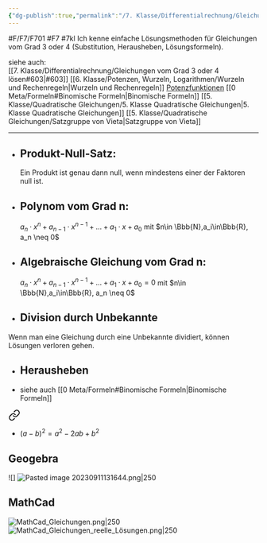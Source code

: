 ```yaml
---
{"dg-publish":true,"permalink":"/7. Klasse/Differentialrechnung/Gleichungen vom Grad 3 oder 4 lösen/"}
---
```


#F/F7/F701 #F7 #7kl
Ich kenne einfache Lösungsmethoden für Gleichungen vom Grad 3 oder 4 (Substitution, Herausheben, Lösungsformeln).

siehe auch:  
[[7. Klasse/Differentialrechnung/Gleichungen vom Grad 3 oder 4 lösen#603\|#603]] [[6. Klasse/Potenzen, Wurzeln, Logarithmen/Wurzeln und Rechenregeln\|Wurzeln und Rechenregeln]] 
[Potenzfunktionen](https://prezi.com/mdubtx1upy3v/potenzfunktionen/)
[[0 Meta/Formeln#Binomische Formeln\|Binomische Formeln]]
[[5. Klasse/Quadratische Gleichungen/5. Klasse Quadratische Gleichungen\|5. Klasse Quadratische Gleichungen]]
	[[5. Klasse/Quadratische Gleichungen/Satzgruppe von Vieta\|Satzgruppe von Vieta]]
___
- ## Produkt-Null-Satz: 
	Ein Produkt ist genau dann null, wenn mindestens einer der Faktoren null ist.
- ## Polynom vom Grad n:
	$a_n \cdot x^n + a_{n-1} \cdot x^{n-1} + \ldots + a_{1} \cdot x + a_0$ mit $n\in \Bbb{N},a_i\in\Bbb{R}, a_n \neq 0$
- ## Algebraische Gleichung vom Grad n:
	$a_n \cdot x^n + a_{n-1} \cdot x^{n-1} + \ldots + a_{1} \cdot x + a_0=0$ mit $n\in \Bbb{N},a_i\in\Bbb{R}, a_n \neq 0$
- ## Division durch Unbekannte 
 Wenn man eine Gleichung durch eine Unbekannte dividiert, können Lösungen verloren gehen.
 - ## Herausheben
 - siehe auch [[0 Meta/Formeln#Binomische Formeln\|Binomische Formeln]]
<div class="transclusion internal-embed is-loaded"><a class="markdown-embed-link" href="/0-meta/formeln/#binom2" aria-label="Open link"><svg xmlns="http://www.w3.org/2000/svg" width="24" height="24" viewBox="0 0 24 24" fill="none" stroke="currentColor" stroke-width="2" stroke-linecap="round" stroke-linejoin="round" class="svg-icon lucide-link"><path d="M10 13a5 5 0 0 0 7.54.54l3-3a5 5 0 0 0-7.07-7.07l-1.72 1.71"></path><path d="M14 11a5 5 0 0 0-7.54-.54l-3 3a5 5 0 0 0 7.07 7.07l1.71-1.71"></path></svg></a><div class="markdown-embed">



- $(a-b)^2=a^2-2ab+b^2$ 

</div></div>

## Geogebra
 ![]
![Pasted image 20230911131644.png|250](/img/user/0%20Meta/Bilder/Pasted%20image%2020230911131644.png)

## MathCad
![MathCad_Gleichungen.png|250](/img/user/0%20Meta/Bilder/MathCad_Gleichungen.png)
![MathCad_Gleichungen_reelle_Lösungen.png|250](/img/user/0%20Meta/Bilder/MathCad_Gleichungen_reelle_L%C3%B6sungen.png)